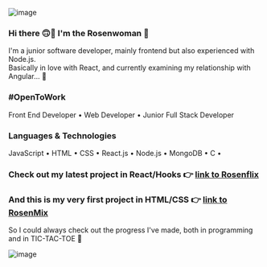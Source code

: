 ![image](https://user-images.githubusercontent.com/68274794/102081683-4ce34780-3e19-11eb-91aa-63d681d86dbb.png)

### Hi there 🙃👋 I'm the Rosenwoman 🌹
I'm a junior software developer, mainly frontend but also experienced with Node.js.    
Basically in love with React, and currently examining my relationship with Angular... 🤭

### #OpenToWork
Front End Developer • Web Developer • Junior Full Stack Developer 

### Languages & Technologies
JavaScript • HTML • CSS • React.js • Node.js • MongoDB • C •

### Check out my latest project in React/Hooks 👉 [link to Rosenflix](https://rosenflix.herokuapp.com/)

### And this is my very first project in HTML/CSS 👉 [link to RosenMix](https://rose-n-mix.herokuapp.com/)
So I could always check out the progress I've made, both in programming and in TIC-TAC-TOE 💪

![image](https://user-images.githubusercontent.com/68274794/102089888-76a26b80-3e25-11eb-841b-e36ce176ecb3.png)










<!--
**hadarose/hadarose** is a ✨ _special_ ✨ repository because its `README.md` (this file) appears on your GitHub profile.

Here are some ideas to get you started:

- 🔭 I’m currently working on ...
- 🌱 I’m currently learning ...
- 👯 I’m looking to collaborate on ...
- 🤔 I’m looking for help with ...
- 💬 Ask me about ...
- 📫 How to reach me: ...
- 😄 Pronouns: ...
- ⚡ Fun fact: ...
-->
